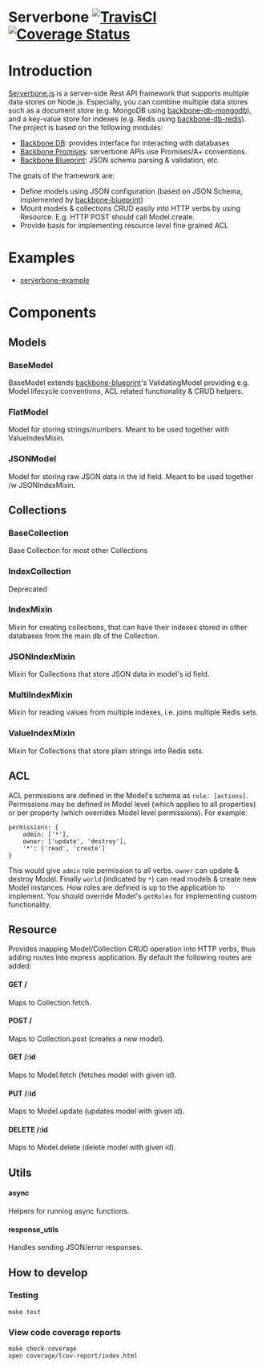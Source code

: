# Serverbone [![TravisCI][travis-img-url]][travis-ci-url] [![Coverage Status][coveralls-img-url]][coveralls-url]

[travis-img-url]: https://travis-ci.org/Everyplay/serverbone.png?branch=master
[travis-ci-url]: https://travis-ci.org/Everyplay/serverbone
[coveralls-img-url]: https://coveralls.io/repos/Everyplay/serverbone/badge.png?branch=master
[coveralls-url]: https://coveralls.io/r/Everyplay/serverbone

# Introduction

[Serverbone.js](http://serverbonejs.org/) is a server-side Rest API framework that supports multiple data stores on Node.js. Especially, you can combine multiple data stores such as a document store (e.g. MongoDB using [backbone-db-mongodb](https://github.com/Everyplay/backbone-db-mongodb)), and a key-value store for indexes (e.g. Redis using [backbone-db-redis](https://github.com/Everyplay/backbone-db-redis)). The project is based on the following modules:

- [Backbone DB](https://github.com/Everyplay/backbone-db): provides interface for interacting with databases
- [Backbone Promises](https://github.com/Everyplay/backbone-promises): serverbone APIs use Promises/A+ conventions.
- [Backbone Blueprint](https://github.com/Everyplay/backbone-blueprint): JSON schema parsing & validation, etc.

The goals of the framework are:
- Define models using JSON configuration (based on JSON Schema, implemented by [backbone-blueprint](https://github.com/Everyplay/backbone-blueprint))
- Mount models & collections CRUD easily into HTTP verbs by using Resource. E.g. HTTP POST should call Model.create.
- Provide basis for implementing resource level fine grained ACL

# Examples

- [serverbone-example](https://github.com/mikkolehtinen/serverbone-example)

# Components

## Models

### BaseModel

BaseModel extends [backbone-blueprint](https://github.com/Everyplay/backbone-blueprint)'s ValidatingModel providing e.g. Model lifecycle conventions, ACL related functionality & CRUD helpers.

### FlatModel

Model for storing strings/numbers. Meant to be used together with ValueIndexMixin.

### JSONModel

Model for storing raw JSON data in the id field. Meant to be used together /w JSONIndexMixin.

## Collections

### BaseCollection

Base Collection for most other Collections

### IndexCollection

Deprecated

### IndexMixin

Mixin for creating collections, that can have their indexes stored in other databases from the main db of the Collection.

### JSONIndexMixin

Mixin for Collections that store JSON data in model's id field.

### MultiIndexMixin

Mixin for reading values from multiple indexes, i.e. joins multiple Redis sets.

### ValueIndexMixin

Mixin for Collections that store plain strings into Redis sets.

## ACL

ACL permissions are defined in the Model's schema as  `role: [actions]`. Permissions may be defined in Model level (which applies to all properties) or per property (which overrides Model level permissions). For example:

	permissions: {
  		admin: ['*'],
  		owner: ['update', 'destroy'],
  		'*': ['read', 'create']
	}

This would give `admin` role permission to all verbs. `owner` can update & destroy Model. Finally `world` (indicated by `*`) can read models & create new Model instances. How roles are defined is up to the application to implement. You should override Model's `getRoles` for implementing custom functionality.

## Resource

Provides mapping Model/Collection CRUD operation into HTTP verbs, thus adding routes into express application. By default the following routes are added:


#### GET /

Maps to Collection.fetch.

#### POST /

Maps to Collection.post (creates a new model).

#### GET /:id

Maps to Model.fetch (fetches model with given id).

#### PUT /:id

Maps to Model.update (updates model with given id).

#### DELETE /:id

Maps to Model.delete (delete model with given id).


## Utils

#### async

Helpers for running async functions.

#### response_utils

Handles sending JSON/error responses.

 
## How to develop

### Testing

  ``` shell
  make test
  ```

### View code coverage reports

  ``` shell
  make check-coverage
  open coverage/lcov-report/index.html
  ```

